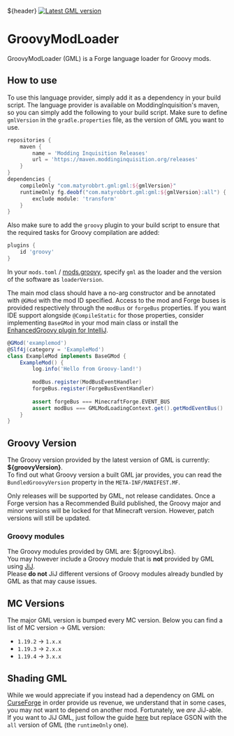 ${header}
[![Latest GML version](https://img.shields.io/badge/dynamic/xml?style=for-the-badge&color=red&label=Latest%20GML%20Version&prefix=v&query=metadata//latest&url=https://maven.moddinginquisition.org/releases/com/matyrobbrt/gml/gml/maven-metadata.xml)](https://maven.moddinginquisition.org/#/releases/com/matyrobbrt/gml/gml)
# GroovyModLoader
GroovyModLoader (GML) is a Forge language loader for Groovy mods.
## How to use
To use this language provider, simply add it as a dependency in your build script. The
language provider is available on ModdingInquisition's maven, so you can simply add the following
to your build script. Make sure to define `gmlVersion` in the `gradle.properties` file, as the version of GML you want to use.
```groovy
repositories {
    maven {
        name = 'Modding Inquisition Releases'
        url = 'https://maven.moddinginquisition.org/releases'
    }
}
dependencies {
    compileOnly "com.matyrobbrt.gml:gml:${gmlVersion}"
    runtimeOnly fg.deobf("com.matyrobbrt.gml:gml:${gmlVersion}:all") {
        exclude module: 'transform'
    }
}
```

Also make sure to add the `groovy` plugin to your build script to ensure that the required
tasks for Groovy compilation are added:
```groovy
plugins {
    id 'groovy'
}
```
In your `mods.toml` / [mods.groovy](https://github.com/GroovyMC/ModsDotGroovy), specify `gml` as the loader and the version of the software
as `loaderVersion`.

The main mod class should have a no-arg constructor and be annotated with `@GMod` with the mod ID specified. Access to the mod and Forge
buses is provided respectively through the `modBus` or `forgeBus` properties.
If you want IDE support alongside `@CompileStatic` for those properties, consider implementing `BaseGMod` in your mod main class or install the [EnhancedGroovy plugin for IntelliJ](https://plugins.jetbrains.com/plugin/19844-enhancedgroovy).

```groovy
@GMod('examplemod')
@Slf4j(category = 'ExampleMod')
class ExampleMod implements BaseGMod {
    ExampleMod() {
        log.info('Hello from Groovy-land!')
        
        modBus.register(ModBusEventHandler)
        forgeBus.register(ForgeBusEventHandler)
        
        assert forgeBus === MinecraftForge.EVENT_BUS
        assert modBus === GMLModLoadingContext.get().getModEventBus()
    }
}
```

## Groovy Version
The Groovy version provided by the latest version of GML is currently: **${groovyVersion}**.  
To find out what Groovy version a built GML jar provides, you can read the `BundledGroovyVersion` property in the `META-INF/MANIFEST.MF`.

Only releases will be supported by GML, not release candidates.
Once a Forge version has a Recommended Build published, the Groovy major and minor versions will be locked for that Minecraft version. However, patch versions will still be updated.

### Groovy modules
The Groovy modules provided by GML are: ${groovyLibs}.  
You may however include a Groovy module that is **not** provided by GML using [JiJ](https://forge.gemwire.uk/wiki/Jar-in-Jar).  
Please **do not** JiJ different versions of Groovy modules already bundled by GML as that may cause issues.

## MC Versions
The major GML version is bumped every MC version. Below you can find a list of MC version -> GML version:
- `1.19.2` -> `1.x.x`
- `1.19.3` -> `2.x.x`
- `1.19.4` -> `3.x.x`

## Shading GML
While we would appreciate if you instead had a dependency on GML on [CurseForge](https://www.curseforge.com/minecraft/mc-mods/gml) in order provide us revenue, we understand that in some cases, you may not
want to depend on another mod. Fortunately, we _are_ JiJ-able.  
If you want to JiJ GML, just follow the guide [here](https://forge.gemwire.uk/wiki/Jar-in-Jar) but replace GSON with the `all` version of GML (the `runtimeOnly` one).
